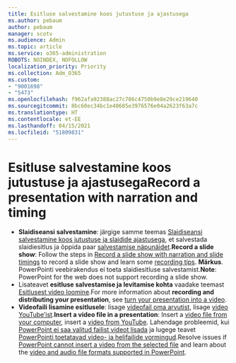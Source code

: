 ```yaml
---
title: Esitluse salvestamine koos jutustuse ja ajastusega
ms.author: pebaum
author: pebaum
manager: scotv
ms.audience: Admin
ms.topic: article
ms.service: o365-administration
ROBOTS: NOINDEX, NOFOLLOW
localization_priority: Priority
ms.collection: Adm_O365
ms.custom:
- "9001698"
- "5473"
ms.openlocfilehash: f962afa92388ac27c786c4750b9e8e29ce219640
ms.sourcegitcommit: 8bc60ec34bc1e40685e3976576e04a2623f63a7c
ms.translationtype: HT
ms.contentlocale: et-EE
ms.lasthandoff: 04/15/2021
ms.locfileid: "51809831"
---
```

# <a name="record-a-presentation-with-narration-and-timing"></a><span data-ttu-id="46fa5-102">Esitluse salvestamine koos jutustuse ja ajastusega</span><span class="sxs-lookup"><span data-stu-id="46fa5-102">Record a presentation with narration and timing</span></span>

- <span data-ttu-id="46fa5-103">**Slaidiseansi salvestamine**: järgige samme teemas [Slaidiseansi salvestamine koos jutustuse ja slaidide ajastusega](https://support.office.com/article/Record-a-slide-show-with-narration-and-slide-timings-0B9502C6-5F6C-40AE-B1E7-E47D8741161C), et salvestada slaidiesitlus ja õppida paar [salvestamise näpunäidet](https://support.office.com/article/Record-a-slide-show-with-narration-and-slide-timings-0B9502C6-5F6C-40AE-B1E7-E47D8741161C#OfficeVersion=Web).</span><span class="sxs-lookup"><span data-stu-id="46fa5-103">**Record a slide show**: Follow the steps in [Record a slide show with narration and slide timings](https://support.office.com/article/Record-a-slide-show-with-narration-and-slide-timings-0B9502C6-5F6C-40AE-B1E7-E47D8741161C) to record a slide show and learn some [recording tips](https://support.office.com/article/Record-a-slide-show-with-narration-and-slide-timings-0B9502C6-5F6C-40AE-B1E7-E47D8741161C#OfficeVersion=Web).</span></span>
<span data-ttu-id="46fa5-104">**Märkus**. PowerPointi veebirakendus ei toeta slaidiesitluse salvestamist.</span><span class="sxs-lookup"><span data-stu-id="46fa5-104">**Note**: PowerPoint for the web does not support recording a slide show.</span></span> 
- <span data-ttu-id="46fa5-105">Lisateavet **esitluse salvestamise ja levitamise kohta** vaadake teemast [Esitlusest video loomine](https://support.office.com/article/Turn-your-presentation-into-a-video-C140551F-CB37-4818-B5D4-3E30815C3E83).</span><span class="sxs-lookup"><span data-stu-id="46fa5-105">For more information about **recording and distributing your presentation**, see [turn your presentation into a video](https://support.office.com/article/Turn-your-presentation-into-a-video-C140551F-CB37-4818-B5D4-3E30815C3E83).</span></span>
- <span data-ttu-id="46fa5-106">**Videofaili lisamine esitlusele**: lisage [videofail oma arvutist](https://support.office.com/article/insert-and-play-a-video-file-from-your-computer-f3fcbd3e-5f86-4320-8aea-31bff480ed02), lisage [video YouTube’ist](https://support.office.com/article/Insert-a-video-from-YouTube-or-another-site-8340ec69-4cee-4fe1-ab96-4849154bc6db).</span><span class="sxs-lookup"><span data-stu-id="46fa5-106">**Insert a video file in a presentation**:  Insert a [video file from your computer](https://support.office.com/article/insert-and-play-a-video-file-from-your-computer-f3fcbd3e-5f86-4320-8aea-31bff480ed02), insert a [video from YouTube](https://support.office.com/article/Insert-a-video-from-YouTube-or-another-site-8340ec69-4cee-4fe1-ab96-4849154bc6db).</span></span>  <span data-ttu-id="46fa5-107">Lahendage probleemid, kui [PowerPoint ei saa valitud failist videot lisada](https://support.office.com/article/PowerPoint-cannot-insert-a-video-from-the-selected-file-acd46430-9e0c-4dca-9484-19cf0afdde7c) ja lugege teavet [PowerPointi toetatavad video- ja helifailide vormingud](https://support.office.com/article/video-and-audio-file-formats-supported-in-powerpoint-d8b12450-26db-4c7b-a5c1-593d3418fb59).</span><span class="sxs-lookup"><span data-stu-id="46fa5-107">Resolve issues if [PowerPoint cannot insert a video from the selected file](https://support.office.com/article/PowerPoint-cannot-insert-a-video-from-the-selected-file-acd46430-9e0c-4dca-9484-19cf0afdde7c) and learn about the [video and audio file formats supported in PowerPoint](https://support.office.com/article/video-and-audio-file-formats-supported-in-powerpoint-d8b12450-26db-4c7b-a5c1-593d3418fb59).</span></span>
